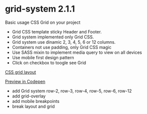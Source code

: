 # grid-system 2.1.1

Basic usage CSS Grid on your project

- Grid CSS template sticky Header and Footer.
- Grid system implemented only Grid CSS.
- Grid system use dinamic 2, 3, 4, 5, 6 or 12 columns.
- Containers not use padding, only Grid CSS magic
- Use SASS mixin to implement media query to view on all devices
- Use mobile first design pattern
- Click on checkbox to toogle see Grid


[CSS grid layout](//en.wikipedia.org/wiki/CSS_grid_layout)

[Preview in Codepen](//codepen.io/darqus/pen/MWQEdEb)

- add Grid system row-2, row-3, row-4, row-5, row-6, row-12
- add grid-overlay
- add mobile breakpoints
- break layout and grid
